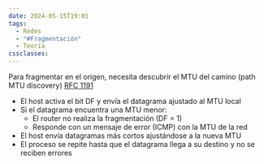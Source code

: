 ```yaml
---
date: 2024-05-15T19:01
tags:
  - Redes
  - "#Fragmentación"
  - Teoría
cssclasses:
---
```

Para fragmentar en el origen, necesita descubrir el MTU del camino (path MTU discovery) [RFC 1191](https://datatracker.ietf.org/doc/html/rfc1191)
* El host activa el bit DF y envía el datagrama ajustado al MTU local
* Si el datagrama encuentra una MTU menor:
	* El router no realiza la fragmentación (DF = 1)
	* Responde con un mensaje de error (ICMP) con la MTU de la red
* El host envía datagramas más cortos ajustándose a la nueva MTU
* El proceso se repite hasta que el datagrama llega a su destino y no se reciben errores